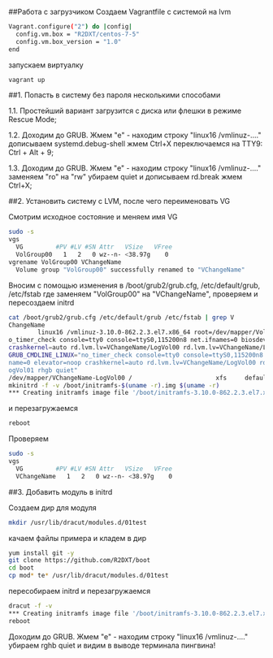 ##Работа с загрузчиком
Создаем Vagrantfile с системой на lvm
```sh
Vagrant.configure("2") do |config|
  config.vm.box = "R2DXT/centos-7-5"
  config.vm.box_version = "1.0"
end
```
запускаем виртуалку
```sh
vagrant up
``` 
##1. Попасть в систему без пароля несколькими способами

1.1. Простейший вариант загрузится с диска или флешки в режиме Rescue Mode; 

1.2. Доходим до GRUB. Жмем "е" - находим строку "linux16 /vmlinuz-...." дописываем systemd.debug-shell жмем Ctrl+X переключаемся на TTY9: Ctrl + Alt + 9;

1.3. Доходим до GRUB. Жмем "е" - находим строку "linux16 /vmlinuz-...." заменяем "ro" на "rw" убираем quiet и дописываем rd.break жмем Ctrl+X;

##2. Установить систему с LVM, после чего переименовать VG

Смотрим исходное состояние и меняем имя VG
```sh
sudo -s 
vgs
  VG         #PV #LV #SN Attr   VSize   VFree
  VolGroup00   1   2   0 wz--n- <38.97g    0
vgrename VolGroup00 VChangeName
  Volume group "VolGroup00" successfully renamed to "VChangeName"
```

Вносим с помощью изменения в /boot/grub2/grub.cfg, /etc/default/grub, /etc/fstab где заменяем "VolGroup00" на "VChangeName", проверяем и пересоздаем initrd
```sh
cat /boot/grub2/grub.cfg /etc/default/grub /etc/fstab | grep V
ChangeName
        linux16 /vmlinuz-3.10.0-862.2.3.el7.x86_64 root=/dev/mapper/VolGroup00-LogVol00 ro n
o_timer_check console=tty0 console=ttyS0,115200n8 net.ifnames=0 biosdevname=0 elevator=noop 
crashkernel=auto rd.lvm.lv=VChangeName/LogVol00 rd.lvm.lv=VChangeName/LogVol01 rhgb quiet   
GRUB_CMDLINE_LINUX="no_timer_check console=tty0 console=ttyS0,115200n8 net.ifnames=0 biosdev
name=0 elevator=noop crashkernel=auto rd.lvm.lv=VChangeName/LogVol00 rd.lvm.lv=VChangeName/L
ogVol01 rhgb quiet"
/dev/mapper/VChangeName-LogVol00 /                       xfs     defaults        0 0 
mkinitrd -f -v /boot/initramfs-$(uname -r).img $(uname -r)
*** Creating initramfs image file '/boot/initramfs-3.10.0-862.2.3.el7.x86_64.img' done ***
```

и перезагружаемся

```sh
reboot 
```

Проверяем
```sh
sudo -s
vgs
  VG         #PV #LV #SN Attr   VSize   VFree
  VChangeName   1   2   0 wz--n- <38.97g    0
```

##3. Добавить модуль в initrd

Создаем дир для модуля
```sh
mkdir /usr/lib/dracut/modules.d/01test
```

качаем файлы примера и кладем в дир
```sh
yum install git -y 
git clone https://github.com/R2DXT/boot
cd boot 
cp mod* te* /usr/lib/dracut/modules.d/01test
```

пересобираем initrd и перезагружаемся
```sh
dracut -f -v
*** Creating initramfs image file '/boot/initramfs-3.10.0-862.2.3.el7.x86_64.img' done ***
reboot
```

Доходим до GRUB. Жмем "е" - находим строку "linux16 /vmlinuz-...." убираем rghb quiet
и видим в выводе терминала пингвина!
